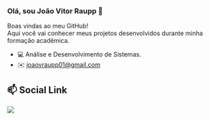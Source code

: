 ### Olá, sou João Vitor Raupp 👋

Boas vindas ao meu GitHub! <br>
Aqui você vai conhecer meus projetos desenvolvidos durante minha formação acadêmica.

- 💻 Análise e Desenvolvimento de Sistemas.
- ✉️  joaovraupp01@gmail.com

## 📫 Social Link
  <a href="https://www.linkedin.com/in/raupp30/" target="_blank"><img src="https://img.shields.io/badge/-LinkedIn-%230077B5?style=for-the-badge&logo=linkedin&logoColor=white" target="_blank"></a> 
